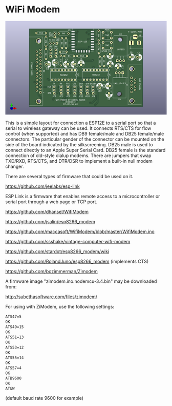 # WiFi Modem

![WiFiModem](board/WiFiModem.png)

This is a simple layout for connection a ESP12E to a serial port so that a serial to wireless gateway can be used.  It connects RTS/CTS for flow control (when supported) and has DB9 female/male and DB25 female/male connectors.  The particular gender of the connector can be mounted on the side of the board indicated by the silkscreening.  DB25 male is used to connect directly to an Apple Super Serial Card.  DB25 female is the standard connection of old-style dialup modems.  There are jumpers that swap TXD/RXD, RTS/CTS, and DTR/DSR to implement a built-in null modem changer.

There are several types of firmware that could be used on it.

https://github.com/jeelabs/esp-link

ESP Link is a firmware that enables remote access to a microcontroller or serial port through a web page or TCP port.

https://github.com/dhansel/WifiModem

https://github.com/jsalin/esp8266_modem

https://github.com/maccasoft/WifiModem/blob/master/WifiModem.ino

https://github.com/ssshake/vintage-computer-wifi-modem

https://github.com/stardot/esp8266_modem/wiki

https://github.com/RolandJuno/esp8266_modem    (implements CTS)

https://github.com/bozimmerman/Zimodem

A firmware image "zimodem.ino.nodemcu-3.4.bin" may be downloaded from:

http://subethasoftware.com/files/zimodem/

For using with ZiModem, use the following settings:

```
ATS47=5
OK
ATS49=15
OK
ATS51=13
OK
ATS53=12
OK
ATS55=14
OK
ATS57=4
OK
ATB9600
OK
AT&W
```
(default baud rate 9600 for example)



